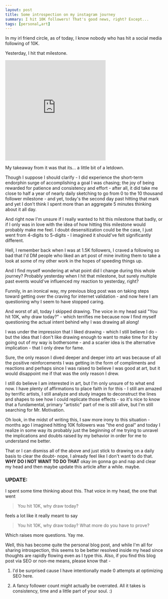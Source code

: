 ```yaml
---
layout: post
title: Some introspection on my instagram journey
summary: I hit 10K followers! That's good news, right? Except...
tags: [personal,art]
---
```


In my irl friend circle, as of today, I know nobody who has hit a social media following of 10K. 

Yesterday, I hit that milestone.

<div>
  <iframe
    src="https://www.instagram.com/p/CF1ikXlBq_5/embed"
    frameborder="0"
    allowfullscreen
    scrolling="no"
    allowtransparency
    width="320"
    height="320"
  ></iframe>
</div>

My takeaway from it was that its... a little bit of a letdown.

Though I suppose I should clarify - I did experience the short-term endorphin surge of accomplishing a goal I was chasing; the joy of being rewarded for patience and consistency and effort - after all, it did take me close to half a year of nearly daily sketching to go from 0 to the 10 thousand follower milestone - and yet, today's the second day past hitting that mark and yet I don't think I spent more than an aggregate 5 minutes thinking about it all day.

And right now I'm unsure if I really wanted to hit this milestone that badly, or if I only was in love with the idea of how hitting this milestone would probably make me feel. I doubt desensitization could be the case, I just went from 4-digits to 5-digits - I imagined it should've felt significantly different.

Hell, I remember back when I was at 1.5K followers, I craved a following so bad that I'd DM people who liked an art post of mine inviting them to take a look at some of my other work in the hopes of speeding things up. 

And I find myself wondering at what point did I change during this whole journey? Probably yesterday when I hit that milestone, but surely multiple past events would've influenced my reaction to yesterday, right? 

Funnily, in an ironical way, my previous blog post was on taking steps toward getting over the craving for internet validation - and now here I am questioning why I seem to have stopped caring. 

And worst of all, today I skipped drawing. The voice in my head said "You hit 10K, why draw today?" - which terrifies me because now I find myself questioning the actual intent behind why I was drawing all along!

I was under the impression that I liked drawing - which I still believe I do - but the idea that I don't like drawing enough to want to make time for it by going out of my way is bothersome - and a scarier idea is the alternative implication - that I only drew for fame.

Sure, the only reason I dived deeper and deeper into art was because of all the positive reinforcements I was getting in the form of compliments and reactions and perhaps since I was raised to believe I was good at art, but it would disappoint me if that was the only reason I drew. 

I still do believe I am interested in art, but I'm only unsure of to what end now. I have plenty of affirmations to place faith in for this - I still am amazed by terrific artists, I still analyze and study images to deconstruct the lines and shapes to see how I could replicate those effects - so it's nice to know that a fundamental, primary "artistic" part of me is still alive, but I'm still searching for Mr. Motivation.

Oh look, in the midst of writing this, I saw more irony to this situation - months ago I imagined hitting 10K followers was "the end goal" and today I realize in some way its probably just the beginning of me trying to unravel the implications and doubts raised by my behavior in order for me to understand me better.

That or I can dismiss all of the above and just stick to drawing on a daily basis to clear the doubt- nope, I already feel like I don't want to do that. **WHY DO I NOT WANT TO DO THAT** okay im gonna go and nap and clear my head and then maybe update this article after a while. maybe.


### UPDATE:

I spent some time thinking about this. That voice in my head, the one that went 
> You hit 10K, why draw today?

feels a lot like it really meant to say

> You hit 10K, why draw today? What more do you have to prove?

Which raises more questions. Yay me.

Well, this has become quite the personal blog post, and while I'm all for sharing introspection, this seems to be better resolved inside my head since thoughts are rapidly flowing even as I type this. Also, if you find this blog post via SEO or non-me means, please know that -

1. I'd be surprised cause I have intentionally made 0 attempts at optimizing SEO here.

2. A fancy follower count might actually be overrated. All it takes is consistency, time and a little part of your soul. :)